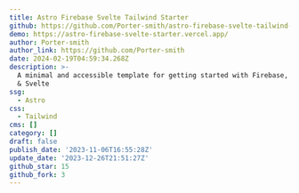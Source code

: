 ```yaml
---
title: Astro Firebase Svelte Tailwind Starter
github: https://github.com/Porter-smith/astro-firebase-svelte-tailwind-starter
demo: https://astro-firebase-svelte-starter.vercel.app/
author: Porter-smith
author_link: https://github.com/Porter-smith
date: 2024-02-19T04:59:34.268Z
description: >-
  A minimal and accessible template for getting started with Firebase, Tailwind,
  & Svelte
ssg:
  - Astro
css:
  - Tailwind
cms: []
category: []
draft: false
publish_date: '2023-11-06T16:55:28Z'
update_date: '2023-12-26T21:51:27Z'
github_star: 15
github_fork: 3
---
```

